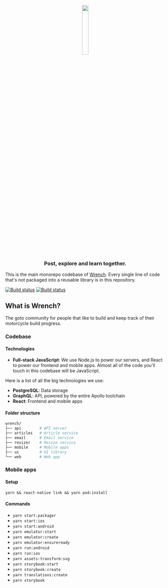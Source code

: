<div align="center">
<img src="https://wrench.cc/assets/img/logo.svg" width="20%">

### Post, explore and learn together.

</div>

This is the main monorepo codebase of [Wrench](https://wrench.cc). Every single line of code that's not packaged into a reusable library is in this repository.

[![Build status](https://build.appcenter.ms/v0.1/apps/3bfdd500-bdf4-4c30-a6fc-bc44d95820e9/branches/master/badge)](https://appcenter.ms)
[![Build status](https://build.appcenter.ms/v0.1/apps/6d77ac98-c606-43d1-9182-30715cea1a44/branches/master/badge)](https://appcenter.ms)

## What is Wrench?

The goto community for people that like to build and keep track of their motorcycle build progress.

### Codebase

#### Technologies

- **Full-stack JavaScript**: We use Node.js to power our servers, and React to power our frontend and mobile apps. Almost all of the code you'll touch in this codebase will be JavaScript.

Here is a list of all the big technologies we use:

- **PostgreSQL**: Data storage
- **GraphQL**: API, powered by the entire Apollo toolchain
- **React**: Frontend and mobile apps

#### Folder structure

```sh
wrench/
├── api        # API server
├── articles   # Article service
├── email      # Email service
├── resizer    # Resize service
├── mobile     # Mobile apps
├── ui         # UI library
└── web        # Web app
```

### Mobile apps

#### Setup

`yarn && react-native link && yarn pod:install`

#### Commands

- `yarn start:packager`
- `yarn start:ios`
- `yarn start:android`
- `yarn emulator:start`
- `yarn emulator:create`
- `yarn emulator:ensureready`
- `yarn run:android`
- `yarn run:ios`
- `yarn assets:transform:svg`
- `yarn storybook:start`
- `yarn storybook:create`
- `yarn translations:create`
- `yarn storybook`
